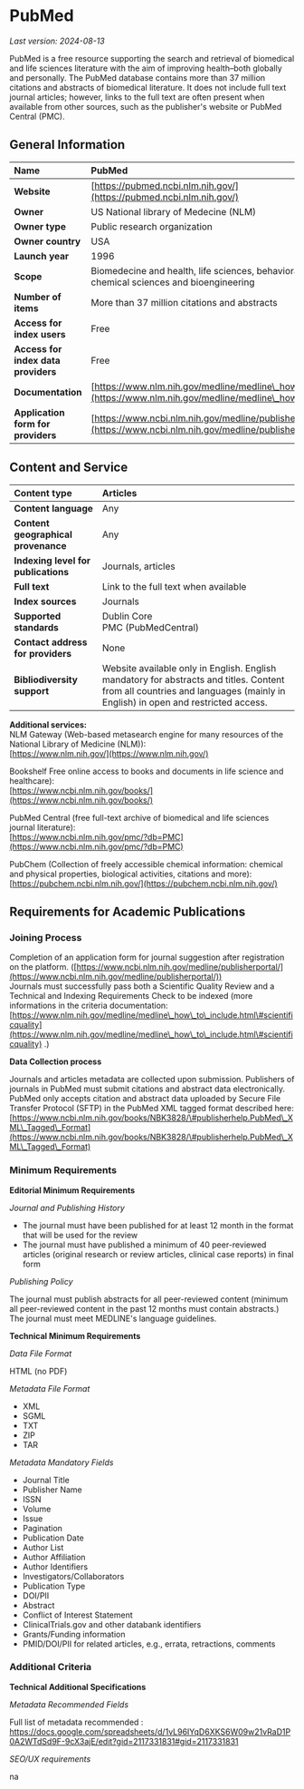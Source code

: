 # PubMed

*Last version: 2024-08-13*

PubMed is a free resource supporting the search and retrieval of biomedical and life sciences literature with the aim of improving health–both globally and personally. The PubMed database contains more than 37 million citations and abstracts of biomedical literature. It does not include full text journal articles; however, links to the full text are often present when available from other sources, such as the publisher's website or PubMed Central (PMC).

## General Information

| Name | PubMed |
| :---- | :---- |
| **Website** | [https://pubmed.ncbi.nlm.nih.gov/](https://pubmed.ncbi.nlm.nih.gov/) |
| **Owner** | US National library of Medecine (NLM) |
| **Owner type** | Public research organization |
| **Owner country** | USA |
| **Launch year** | 1996 |
| **Scope** | Biomedecine and health, life sciences, behavioral sciences, chemical sciences and bioengineering |
| **Number of items** | More than 37 million citations and abstracts  |
| **Access for index users** | Free |
| **Access for index data providers** | Free |
| **Documentation** | [https://www.nlm.nih.gov/medline/medline\_how\_to\_include.html](https://www.nlm.nih.gov/medline/medline\_how\_to\_include.html)  |
| **Application form for providers** | [https://www.ncbi.nlm.nih.gov/medline/publisherportal/](https://www.ncbi.nlm.nih.gov/medline/publisherportal/) |

## Content and Service

| Content type | Articles |
| :---- | :---- |
| **Content language** | Any |
| **Content geographical provenance** | Any |
| **Indexing level for publications** | Journals, articles |
| **Full text** | Link to the full text when available |
| **Index sources** | Journals |
| **Supported standards** | Dublin Core <br/>PMC (PubMedCentral) |
| **Contact address for providers** | None |
| **Bibliodiversity support** | Website available only in English. English mandatory for abstracts and titles. Content from all countries and languages (mainly in English) in open and restricted access. |

**Additional services:**  
NLM Gateway (Web-based metasearch engine for many resources of the National Library of Medicine (NLM)):   
[https://www.nlm.nih.gov/](https://www.nlm.nih.gov/) 

Bookshelf Free online access to books and documents in life science and healthcare):  
[https://www.ncbi.nlm.nih.gov/books/](https://www.ncbi.nlm.nih.gov/books/)

PubMed Central (free full-text archive of biomedical and life sciences journal literature):  
[https://www.ncbi.nlm.nih.gov/pmc/?db=PMC](https://www.ncbi.nlm.nih.gov/pmc/?db=PMC) 

PubChem (Collection of freely accessible chemical information: chemical and physical properties, biological activities, citations and more):  
[https://pubchem.ncbi.nlm.nih.gov/](https://pubchem.ncbi.nlm.nih.gov/) 

## Requirements for Academic Publications

### Joining Process

Completion of an application form for journal suggestion after registration on the platform. ([https://www.ncbi.nlm.nih.gov/medline/publisherportal/](https://www.ncbi.nlm.nih.gov/medline/publisherportal/))   
Journals must successfully pass both a Scientific Quality Review and a Technical and Indexing Requirements Check to be indexed (more informations in the criteria documentation:  [https://www.nlm.nih.gov/medline/medline\_how\_to\_include.html\#scientificquality](https://www.nlm.nih.gov/medline/medline\_how\_to\_include.html\#scientificquality) .) 

**Data Collection process**

Journals and articles metadata are collected upon submission. Publishers of journals in PubMed must submit citations and abstract data electronically. PubMed only accepts citation and abstract data uploaded by Secure File Transfer Protocol (SFTP) in the PubMed XML tagged format described here: [https://www.ncbi.nlm.nih.gov/books/NBK3828/\#publisherhelp.PubMed\_XML\_Tagged\_Format](https://www.ncbi.nlm.nih.gov/books/NBK3828/\#publisherhelp.PubMed\_XML\_Tagged\_Format) 

### Minimum Requirements

**Editorial Minimum Requirements**

*Journal and Publishing History*

* The journal must have been published for at least 12 month in the format that will be used for the review  
* The journal must have published a minimum of 40 peer-reviewed articles (original research or review articles, clinical case reports) in final form

*Publishing Policy*

The journal must publish abstracts for all peer-reviewed content (minimum all peer-reviewed content in the past 12 months must contain abstracts.)
The journal must meet MEDLINE's language guidelines.

**Technical Minimum Requirements**

*Data File Format* 

HTML (no PDF)

*Metadata File Format* 

* XML  
* SGML  
* TXT  
* ZIP  
* TAR

*Metadata Mandatory Fields*

* Journal Title  
* Publisher Name  
* ISSN  
* Volume  
* Issue  
* Pagination  
* Publication Date  
* Author List  
* Author Affiliation  
* Author Identifiers  
* Investigators/Collaborators  
* Publication Type  
* DOI/PII  
* Abstract  
* Conflict of Interest Statement  
* ClinicalTrials.gov and other databank identifiers  
* Grants/Funding information  
* PMID/DOI/PII for related articles, e.g., errata, retractions, comments

### Additional Criteria

**Technical Additional Specifications**

*Metadata Recommended Fields*

Full list of metadata recommended : 
https://docs.google.com/spreadsheets/d/1vL96IYqD6XKS6W09w21vRaD1P0A2WTdSd9F-9cX3ajE/edit?gid=2117331831#gid=2117331831

*SEO/UX requirements*

na
